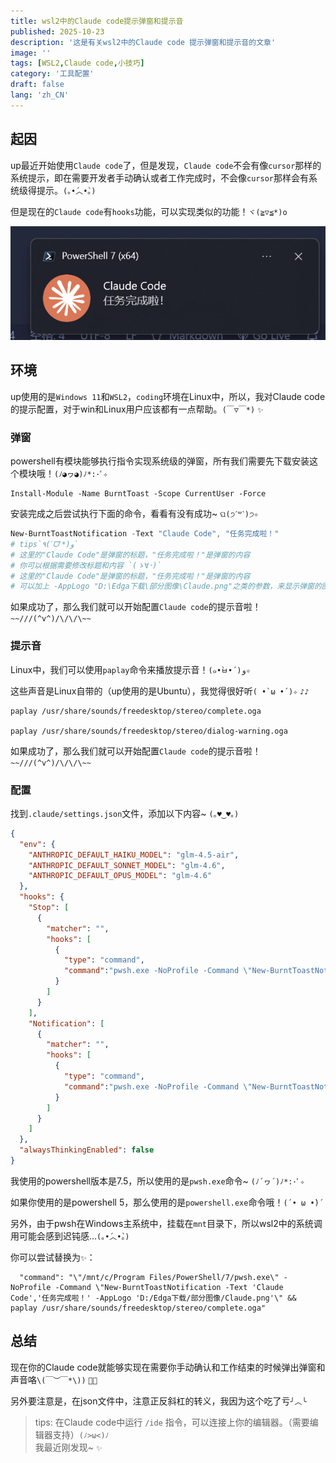 ```yaml
---
title: wsl2中的Claude code提示弹窗和提示音
published: 2025-10-23
description: '这是有关wsl2中的Claude code 提示弹窗和提示音的文章'
image: ''
tags: [WSL2,Claude code,小技巧]
category: '工具配置'
draft: false 
lang: 'zh_CN'
---
```


## 起因

up最近开始使用`Claude code`了，但是发现，`Claude code`不会有像`cursor`那样的系统提示，即在需要开发者手动确认或者工作完成时，不会像`cursor`那样会有系统级得提示。`(｡•́︿•̀｡)`

但是现在的`Claude code`有`hooks`功能，可以实现类似的功能！`ヾ(≧▽≦*)o`

![Claude code 提示](wsl2中的Claudecode提示弹窗和提示音/Claudecode弹窗.png)

## 环境

up使用的是`Windows 11`和`WSL2`，`coding`环境在Linux中，所以，我对Claude code的提示配置，对于win和Linux用户应该都有一点帮助。`(￣▽￣*)` `✨`

### 弹窗

powershell有模块能够执行指令实现系统级的弹窗，所有我们需要先下载安装这个模块哦！`(ﾉ◕ヮ◕)ﾉ*:･ﾟ✧`

```
Install-Module -Name BurntToast -Scope CurrentUser -Force
```

安装完成之后尝试执行下面的命令，看看有没有成功~ `ଘ(੭ˊ꒳​ˋ)੭✧`

```powershell
New-BurntToastNotification -Text "Claude Code", "任务完成啦！"
# tips`٩(ˊᗜˋ*)و`
# 这里的"Claude Code"是弹窗的标题，"任务完成啦！"是弹窗的内容
# 你可以根据需要修改标题和内容 `(ゝ∀･)`
# 这里的"Claude Code"是弹窗的标题，"任务完成啦！"是弹窗的内容
# 可以加上 -AppLogo "D:\Edga下载\部分图像\Claude.png"之类的参数，来显示弹窗的图标 `✨`
```

如果成功了，那么我们就可以开始配置`Claude code`的提示音啦！`~~///(^v^)/\/\/\~~`

### 提示音

Linux中，我们可以使用`paplay`命令来播放提示音！`(๑•̀ㅂ•́)و✧`

这些声音是Linux自带的（up使用的是Ubuntu），我觉得很好听`( •̀ ω •́ )✧` `♪♪`

```
paplay /usr/share/sounds/freedesktop/stereo/complete.oga

paplay /usr/share/sounds/freedesktop/stereo/dialog-warning.oga
```

如果成功了，那么我们就可以开始配置`Claude code`的提示音啦！`~~///(^v^)/\/\/\~~`

### 配置

找到`.claude/settings.json`文件，添加以下内容~ `(｡♥‿♥｡)`

```json
{
  "env": {
    "ANTHROPIC_DEFAULT_HAIKU_MODEL": "glm-4.5-air",
    "ANTHROPIC_DEFAULT_SONNET_MODEL": "glm-4.6",
    "ANTHROPIC_DEFAULT_OPUS_MODEL": "glm-4.6"
  },
  "hooks": {
    "Stop": [
      {
        "matcher": "",
        "hooks": [
          {
            "type": "command",
            "command":"pwsh.exe -NoProfile -Command \"New-BurntToastNotification -Text 'Claude Code','任务完成啦！' -AppLogo 'D:\\Edga下载\\部分图像\\Claude.png'\" && paplay /usr/share/sounds/freedesktop/stereo/complete.oga"
          }
        ]
      }
    ],
    "Notification": [
      {
        "matcher": "",
        "hooks": [
          {
            "type": "command",
            "command":"pwsh.exe -NoProfile -Command \"New-BurntToastNotification -Text 'Claude Code','需要确认哦！' -AppLogo 'D:\\Edga下载\\部分图像\\Claude.png'\" && paplay /usr/share/sounds/freedesktop/stereo/dialog-warning.oga"
          }
        ]
      }
    ]
  },
  "alwaysThinkingEnabled": false
}
```

我使用的powershell版本是7.5，所以使用的是`pwsh.exe`命令~ `(ﾉ´ヮ´)ﾉ*:･ﾟ✧`

如果你使用的是powershell 5，那么使用的是`powershell.exe`命令哦！`(´• ω •̀)´`

另外，由于pwsh在Windows主系统中，挂载在`mnt`目录下，所以wsl2中的系统调用可能会感到迟钝感...`(｡•́︿•̀｡)`

你可以尝试替换为`✨`：

```shell
  "command": "\"/mnt/c/Program Files/PowerShell/7/pwsh.exe\" -NoProfile -Command \"New-BurntToastNotification -Text 'Claude Code','任务完成啦！' -AppLogo 'D:/Edga下载/部分图像/Claude.png'\" && paplay /usr/share/sounds/freedesktop/stereo/complete.oga"
```

## 总结

现在你的Claude code就能够实现在需要你手动确认和工作结束的时候弹出弹窗和声音咯`\(￣︶￣*\))` `🎉🎊`

另外要注意是，在json文件中，注意正反斜杠的转义，我因为这个吃了亏`╯︿╰`

> tips: 在Claude code中运行 `/ide` 指令，可以连接上你的编辑器。（需要编辑器支持）`(ﾉ>ω<)ﾉ`
<br>我最近刚发现~ `✨`
